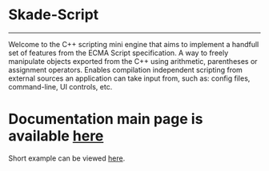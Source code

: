 # Skade-Script
----------------
Welcome to the C++ scripting mini engine that aims to implement a handfull set of features from the ECMA Script specification. A way to freely manipulate objects exported from the C++ using arithmetic, parentheses or assignment operators. Enables compilation independent scripting from external sources an application can take input from, such as: config files, command-line, UI controls, etc.

# Documentation main page is available [here](https://ikk00.github.io/Skade-Script/)

Short example can be viewed [here](https://ikk00.github.io/Skade-Script/html/index.html#example_sec).
